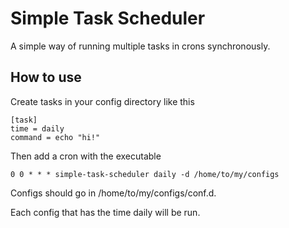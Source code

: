 # Simple Task Scheduler 

A simple way of running multiple tasks in crons synchronously.

## How to use

Create tasks in your config directory like this

```
[task]
time = daily
command = echo "hi!"
```

Then add a cron with the executable

```
0 0 * * * simple-task-scheduler daily -d /home/to/my/configs
```

Configs should go in /home/to/my/configs/conf.d.

Each config that has the time daily will be run.
